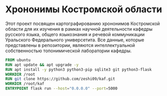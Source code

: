 # Хрононимы Костромской области

Этот проект посвящен картографированию хрононимов Костромской области для их изучения в рамках научной деятельности кафедры русского языка, общего языкознания и речевой коммуникации Уральского Федерального универсетита. Все данные, которые представлены в репозитории, являются интеллектуальной собственностью топонимической лаборатории кафедры.

```dockerfile
FROM ubuntu  
RUN apt update && apt upgrade -y
RUN apt install -y python3 python3-pip sqlite3 git python3-flask
WORKDIR /root
RUN git clone https://github.com/zeshi09/kaf.git
WORKDIR /root/kaf
ENTRYPOINT flask run --host="0.0.0.0" --port=5000
```
